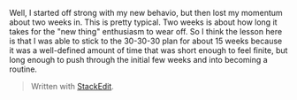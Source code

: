 Well, I started off strong with my new behavio, but then lost my momentum about two weeks in. This is pretty typical. Two weeks is about how long it takes for the "new thing" enthusiasm to wear off. So I think the lesson here is that I was able to stick to the 30-30-30 plan for about 15 weeks because it was a well-defined amount of time that was short enough to feel finite, but long enough to push through the initial few weeks and into becoming a routine.


> Written with [StackEdit](https://stackedit.io/).
<!--stackedit_data:
eyJoaXN0b3J5IjpbOTQ0NTc4MDQ3XX0=
-->